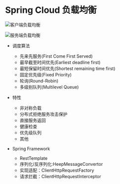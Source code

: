 # Spring Cloud 负载均衡



![客户端负载均衡](https://github.com/xufeifan1992/note/blob/master/images/2019610/1560156500.jpg)



![服务端负载均衡](https://github.com/xufeifan1992/note/blob/master/images/2019610/1560156636.jpg)





* 调度算法
  * 先来先服务(First Come First Served)
  * 最早截至时间优先(Earliest deadline first)
  * 最短保留时间优先(Shortest remaining time first)
  * 固定优先级(Fixed Priority)
  * 轮询(Round-Robin)
  * 多级别队列(Multilevel Queue)
* 特性
  * 非对称负载
  * 分布式拒绝服务攻击保护
  * 直接服务返回
  * 健康检查
  * 优先级队列
  * 其他

* Spring Framework
  * RestTemplate
  * 序列化/反序列化:HeepMessageConvertor
  * 实现适配：ClientHttpRequestFactory
  * 请求拦截：ClientHttpRequestInterceptor





